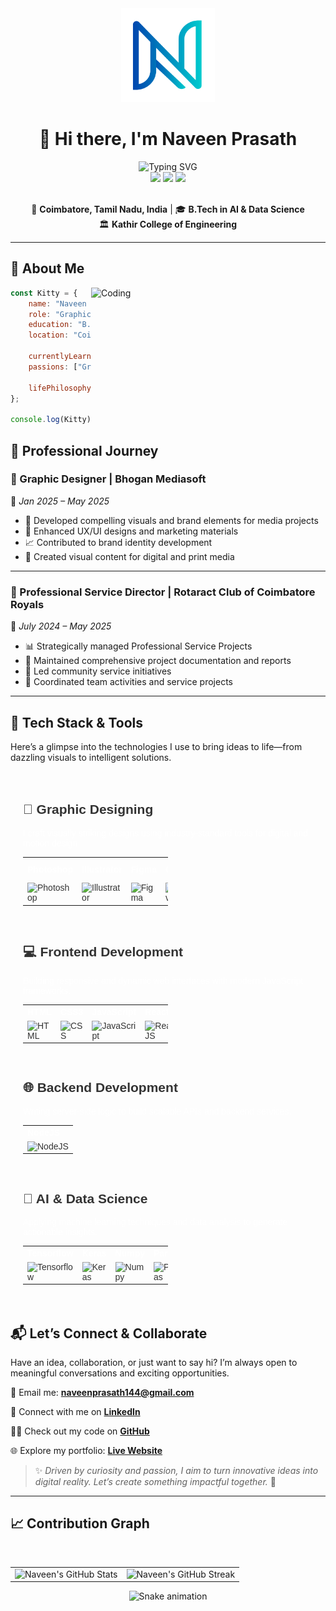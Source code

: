 <div align="center">
  <img height="150" src="./assets/Logo_Base1.png" alt="Naveen Prasath Logo" />
</div>
<div align="center">

# 🚀 Hi there, **I'm Naveen Prasath** 

<img src="https://readme-typing-svg.herokuapp.com?font=Fira+Code&size=22&duration=3000&pause=1000&color=00D4FF&center=true&vCenter=true&width=600&lines=Graphic+Designer;Brand+Strategist+%7C+UI+%7C+UX+Designer;" alt="Typing SVG" />

<div>
  <img src="https://img.shields.io/badge/🎨_Graphic_Designer-FF6B6B?style=for-the-badge&logoColor=white" />
  <img src="https://img.shields.io/badge/🤖_UI%2FUX Designer-4ECDC4?style=for-the-badge&logoColor=white" />
  <img src="https://img.shields.io/badge/🎯_Brand_Strategist-45B7D1?style=for-the-badge&logoColor=white" />
</div>

<br/>

📍 **Coimbatore, Tamil Nadu, India** | 🎓 **B.Tech in AI & Data Science**  
🏛️ **Kathir College of Engineering**

---

</div>

## 🎯 **About Me**

<img align="right" alt="Coding" width="375" src="https://cdn.dribbble.com/users/1162077/screenshots/3848914/programmer.gif">

```javascript
const Kitty = {
    name: "Naveen Prasath P",
    role: "Graphic Designer, Brand Strategist, UI/UX Designer",
    education: "B.Tech in AI & Data Science",
    location: "Coimbatore, Tamil Nadu, India",
    
    currentlyLearning: ["Machine Learning", "Deep Learning", "UI/UX Design"],
    passions: ["Graphic Design", "Video Editing", "Logo Design", "AI/ML"],
    
    lifePhilosophy: "Reshaping human perception through innovative design ✨"
};

console.log(Kitty);
```
## 💼 **Professional Journey**

### 🎨 Graphic Designer | Bhogan Mediasoft  
📅 *Jan 2025 – May 2025*

- 🎯 Developed compelling visuals and brand elements for media projects  
- 🚀 Enhanced UX/UI designs and marketing materials  
- 📈 Contributed to brand identity development  
- 🎨 Created visual content for digital and print media  

---

### 🤝 Professional Service Director | Rotaract Club of Coimbatore Royals  
📅 *July 2024 – May 2025*

- 📊 Strategically managed Professional Service Projects  
- 📝 Maintained comprehensive project documentation and reports  
- 🎯 Led community service initiatives  
- 🤝 Coordinated team activities and service projects  

---

## 🚀 **Tech Stack & Tools**

Here’s a glimpse into the technologies I use to bring ideas to life—from dazzling visuals to intelligent solutions.

<div style="padding: 20px; font-family: Arial, sans-serif; color: #333;">

  <!-- 🎨 Graphic Designing -->
  <h2 style="color:fa0e8b;">🎨 Graphic Designing</h2>
  <p style="color:#FFFFFF;">I craft visually striking designs using industry-standard tools for digital and motion design.</p>
  <table style="width: 50%; table-layout: fixed;">
    <tr align="left" style="color: white;">
      <th>Photoshop</th>
      <th>Illustrator</th>
      <th>Figma</th>
      <th>Canva</th>
      <th>After Effects</th>
      <th>CapCut</th>
    </tr>
    <tr align="left">
      <td><img src="https://cdn.jsdelivr.net/gh/devicons/devicon/icons/photoshop/photoshop-plain.svg" title="Photoshop" alt="Photoshop" width="55" height="55"/></td>
      <td><img src="https://cdn.jsdelivr.net/gh/devicons/devicon/icons/illustrator/illustrator-plain.svg" title="Illustrator" alt="Illustrator" width="55" height="55"/></td>
      <td><img src="https://cdn.jsdelivr.net/gh/devicons/devicon/icons/figma/figma-original.svg" title="Figma" alt="Figma" width="55" height="55"/></td>
      <td><img src="https://cdn.jsdelivr.net/gh/devicons/devicon/icons/canva/canva-original.svg" title="Canva" alt="Canva" width="55" height="55"/></td>
      <td><img src="https://upload.wikimedia.org/wikipedia/commons/c/cb/Adobe_After_Effects_CC_icon.svg" title="After Effects" alt="After Effects" width="55" height="55"/></td>
      <td><img src="https://upload.wikimedia.org/wikipedia/en/a/a0/Capcut-logo.svg" title="CapCut" alt="CapCut" width="55" height="55"/></td>
    </tr>
  </table>

  <br/>

  <!-- 💻 Frontend Development -->
  <h2 style="color:fa0e8b;">💻 Frontend Development</h2>
  <p style="color:#FFFFFF;">Building responsive and dynamic web interfaces with modern JavaScript frameworks.</p>
  <table style="width: 50%; table-layout: fixed;">
    <tr align="left" style="color: white;">
      <th>HTML</th>
      <th>CSS3</th>
      <th>JavaScript</th>
      <th>ReactJS</th>
      <th>Canva</th>
    </tr>
    <tr align="left">
      <td><img src="https://cdn.jsdelivr.net/gh/devicons/devicon/icons/html5/html5-original.svg" title="HTML" alt="HTML" width="55" height="55"/></td>
      <td><img src="https://cdn.jsdelivr.net/gh/devicons/devicon/icons/css3/css3-original.svg" title="CSS" alt="CSS" width="55" height="55"/></td>
      <td><img src="https://cdn.jsdelivr.net/gh/devicons/devicon/icons/javascript/javascript-original.svg" title="JavaScript" alt="JavaScript" width="55" height="55"/></td>
      <td><img src="https://cdn.jsdelivr.net/gh/devicons/devicon/icons/react/react-original.svg" title="ReactJS" alt="ReactJS" width="55" height="55"/></td>
      <td><img src="https://cdn.jsdelivr.net/gh/devicons/devicon/icons/canva/canva-original.svg" title="Canva" alt="Canva" width="55" height="55"/></td>
    </tr>
  </table>

  <br/>

  <!-- 🌐 Backend Development -->
  <h2 style="color:fa0e8b;">🌐 Backend Development</h2>
  <p style="color:#FFFFFF;">Writing server-side logic to build scalable APIs and backend services.</p>
  <table style="width: 50%; table-layout: fixed;">
  <tr align="left" style="color: white;">
      <th>NodeJS</th>
    </tr>
    <tr align="left">
      <td><img src="https://cdn.jsdelivr.net/gh/devicons/devicon/icons/nodejs/nodejs-original.svg" title="NodeJS" alt="NodeJS" width="55" height="55"/></td>
    </tr>
  </table>

  <br/>

  <!-- 🧠 AI & Data Science -->
  <h2 style="color:fa0e8b;">🧠 AI & Data Science</h2>
  <p style="color:#FFFFFF;">Applying machine learning techniques and data analysis to generate actionable insights.</p>
  <table style="width: 50%; table-layout: auto;">
    <tr align="left" style="color: white;">
      <th>Tensorflow</th>
      <th>Keras</th>
      <th>Numpy</th>
      <th>Pandas</th>
      <th>Matplotlib</th>
      <th>MySQL</th>
    </tr>
    <tr align="left">
      <td><img src="https://cdn.jsdelivr.net/gh/devicons/devicon/icons/tensorflow/tensorflow-original.svg" title="Tensorflow" alt="Tensorflow" width="55" height="55"/></td>
      <td><img src="https://cdn.jsdelivr.net/gh/devicons/devicon/icons/keras/keras-original.svg" title="Keras" alt="Keras" width="55" height="55"/></td>
      <td><img src="https://cdn.jsdelivr.net/gh/devicons/devicon/icons/numpy/numpy-original.svg" title="Numpy" alt="Numpy" width="55" height="55"/></td>
      <td><img src="https://cdn.jsdelivr.net/gh/devicons/devicon/icons/pandas/pandas-original.svg" title="Pandas" alt="Pandas" width="55" height="55"/></td>
      <td><img src="https://cdn.jsdelivr.net/gh/devicons/devicon/icons/matplotlib/matplotlib-original.svg" title="Matplotlib" alt="Matplotlib" width="55" height="55"/></td>
      <td><img src="https://cdn.jsdelivr.net/gh/devicons/devicon/icons/mysql/mysql-original-wordmark.svg" title="MySQL" alt="MySQL" width="55" height="55"/></td>
    </tr>
  </table>

</div>

## 📬 Let’s Connect & Collaborate

Have an idea, collaboration, or just want to say hi? I’m always open to meaningful conversations and exciting opportunities.

📧 Email me: **naveenprasath144@gmail.com**

💼 Connect with me on [**LinkedIn**](https://www.linkedin.com/in/naveen-prasath144)

👨‍💻 Check out my code on [**GitHub**](https://github.com/NaveenKitty14)

🌐 Explore my portfolio: [**Live Website**](https://naveenkitty14.github.io/Naveen-Prasath-mind/)

> ✨ *Driven by curiosity and passion, I aim to turn innovative ideas into digital reality. Let’s create something impactful together.* 🚀

---

## 📈 Contribution Graph

<br/>

<div align="center">
  <table>
    <tr>
      <td style="border: none;" align="center">
        <img src="https://github-readme-stats.vercel.app/api?username=NaveenKitty14&show_icons=true&theme=github_dark" alt="Naveen's GitHub Stats" />
      </td>
      <td style="border: none;" align="center">
        <img src="https://github-readme-streak-stats.herokuapp.com?user=NaveenKitty14&theme=github-dark-blue&cache_bust=true" alt="Naveen's GitHub Streak" />
      </td>
    </tr>
  </table>
</div>

<div align="center">
  <img src="https://github.com/NaveenKitty14/NaveenKitty14/blob/output/github-contribution-grid-snake.svg" alt="Snake animation" />
</div>


